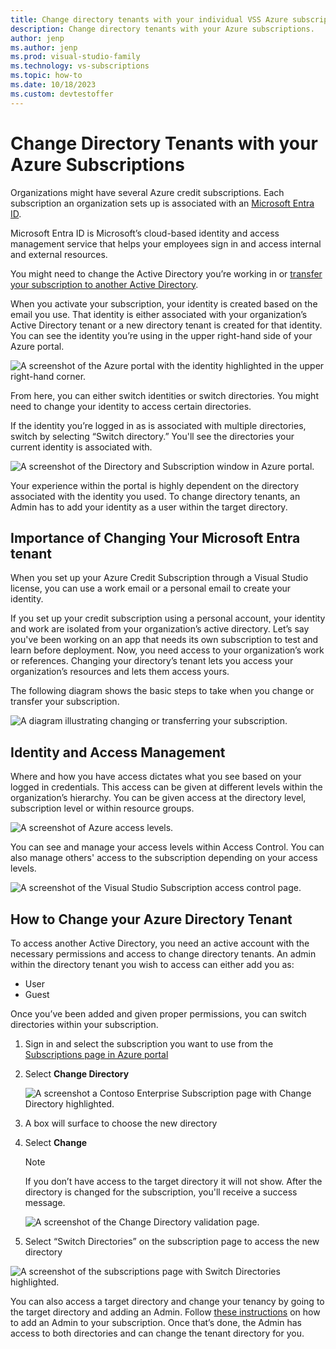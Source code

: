 ```yaml
---
title: Change directory tenants with your individual VSS Azure subscriptions
description: Change directory tenants with your Azure subscriptions.
author: jenp
ms.author: jenp
ms.prod: visual-studio-family
ms.technology: vs-subscriptions
ms.topic: how-to 
ms.date: 10/18/2023
ms.custom: devtestoffer
---
```


# Change Directory Tenants with your Azure Subscriptions  

Organizations might have several Azure credit subscriptions. Each subscription an organization sets up is associated with an [Microsoft Entra ID](../../active-directory/fundamentals/active-directory-whatis.md). 

Microsoft Entra ID is Microsoft’s cloud-based identity and access management service that helps your employees sign in and access internal and external resources.  

You might need to change the Active Directory you’re working in or [transfer your subscription to another Active Directory](../../role-based-access-control/transfer-subscription.md).  

When you activate your subscription, your identity is created based on the email you use. That identity is either associated with your organization’s Active Directory tenant or a new directory tenant is created for that identity. You can see the identity you’re using in the upper right-hand side of your Azure portal.  

![A screenshot of the Azure portal with the identity highlighted in the upper right-hand corner.](media/how-to-change-directory-tenants-visual-studio-azure/identity.png "The logged in identity is in the upper right-hand corner of your Azure portal.")  

From here, you can either switch identities or switch directories. You might need to change your identity to access certain directories.  

If the identity you’re logged in as is associated with multiple directories, switch by selecting “Switch directory.” You'll see the directories your current identity is associated with.  

![A screenshot of the Directory and Subscription window in Azure portal.](media/how-to-change-directory-tenants-visual-studio-azure/switch-directory.png "Switch directories by selecting 'Switch directory'. Choose the directory you want.")  

Your experience within the portal is highly dependent on the directory associated with the identity you used. To change directory tenants, an Admin has to add your identity as a user within the target directory.  

<a name='importance-of-changing-your-azure-active-directory-tenant'></a>

## Importance of Changing Your Microsoft Entra tenant  

When you set up your Azure Credit Subscription through a Visual Studio license, you can use a work email or a personal email to create your identity.  

If you set up your credit subscription using a personal account, your identity and work are isolated from your organization’s active directory. Let’s say you've been working on an app that needs its own subscription to test and learn before deployment. Now, you need access to your organization’s work or references. Changing your directory’s tenant lets you access your organization’s resources and lets them access yours.  

The following diagram shows the basic steps to take when you change or transfer your subscription.

![A diagram illustrating changing or transferring your subscription.](media/how-to-change-directory-tenants-visual-studio-azure/change-diagram.png "A diagram of what happens when you change or transfer your subscription.")  

## Identity and Access Management

Where and how you have access dictates what you see based on your logged in credentials. This access can be given at different levels within the organization’s hierarchy. You can be given access at the directory level, subscription level or within resource groups.  

![A screenshot of Azure access levels.](media/how-to-change-directory-tenants-visual-studio-azure/access-management.png "The access levels available in Azure.")  

You can see and manage your access levels within Access Control. You can also manage others' access to the subscription depending on your access levels.  

![A screenshot of the Visual Studio Subscription access control page.](media/how-to-change-directory-tenants-visual-studio-azure/access-control.png "Manage access to your subscription.")

## How to Change your Azure Directory Tenant

To access another Active Directory, you need an active account with the necessary permissions and access to change directory tenants. An admin within the directory tenant you wish to access can either add you as:

* User
* Guest  

Once you’ve been added and given proper permissions, you can switch directories within your subscription.  

1. Sign in and select the subscription you want to use from the [Subscriptions page in Azure portal](https://portal.azure.com/#blade/Microsoft_Azure_Billing/SubscriptionsBlade)  
2. Select **Change Directory**

    ![A screenshot a Contoso Enterprise Subscription page with Change Directory highlighted.](media/how-to-change-directory-tenants-visual-studio-azure/change-directory.png "Select Change Directory.") 
3. A box will surface to choose the new directory  
4. Select **Change**

    > [!NOTE]
    > If you don’t have access to the target directory it will not show. After the directory is changed for the subscription, you'll receive a success message.  

    ![A screenshot of the Change Directory validation page.](media/how-to-change-directory-tenants-visual-studio-azure/change-button.png "Select the directory from the dropdown and select the Change button.")
5. Select “Switch Directories” on the subscription page to access the new directory  

  ![A screenshot of the subscriptions page with Switch Directories highlighted.](media/how-to-change-directory-tenants-visual-studio-azure/switch-directories-outlined.png "Select Switch Directories to access the new directory.")

You can also access a target directory and change your tenancy by going to the target directory and adding an Admin. Follow [these instructions](/visualstudio/subscriptions/cloud-admin) on how to add an Admin to your subscription. Once that’s done, the Admin has access to both directories and can change the tenant directory for you.  
